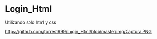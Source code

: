 # Login_Html

Utilizando solo html y css

https://github.com/jtorres1999/Login_Html/blob/master/img/Captura.PNG
